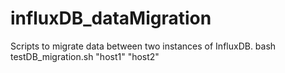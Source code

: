 # influxDB_dataMigration
Scripts to migrate data between two instances of InfluxDB.
bash testDB_migration.sh "host1" "host2"
